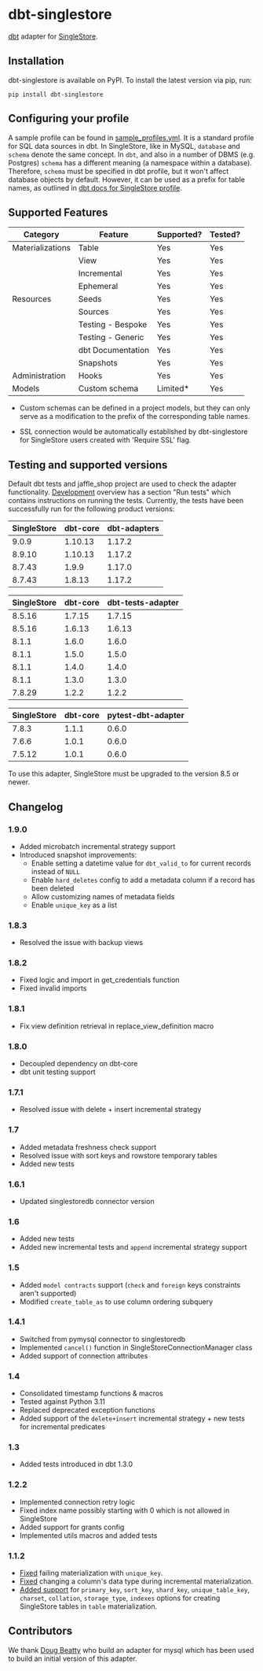 # dbt-singlestore

[dbt](https://www.getdbt.com/) adapter for [SingleStore](https://www.singlestore.com/).

## Installation

dbt-singlestore is available on PyPI. To install the latest version via pip, run:

```
pip install dbt-singlestore
```

## Configuring your profile

A sample profile can be found in
[sample_profiles.yml](dbt/include/singlestore/sample_profiles.yml). It is a standard profile for SQL data sources in dbt.
In SingleStore, like in MySQL, `database` and `schema` denote the same concept. In `dbt`, and also in a number of DBMS (e.g. Postgres) `schema` has a different meaning (a namespace within a database). Therefore, `schema` must be specified in dbt profile, but it won't affect database objects by default. However, it can be used as a prefix for table names, as outlined in [dbt docs for SingleStore profile](https://docs.getdbt.com/reference/warehouse-profiles/singlestore-profile).

## Supported Features

Category          | Feature           | Supported? | Tested? 
------------------|-------------------|------------|--------
Materializations  | Table             | Yes        | Yes
&nbsp;            | View              | Yes        | Yes
&nbsp;            | Incremental       | Yes        | Yes
&nbsp;            | Ephemeral         | Yes        | Yes
Resources         | Seeds             | Yes        | Yes
&nbsp;            | Sources           | Yes        | Yes
&nbsp;            | Testing - Bespoke | Yes        | Yes
&nbsp;            | Testing - Generic | Yes        | Yes
&nbsp;            | dbt Documentation | Yes        | Yes
&nbsp;            | Snapshots         | Yes        | Yes
Administration    | Hooks             | Yes        | Yes
Models            | Custom schema     | Limited*   | Yes

* Custom schemas can be defined in a project models, but they can only serve as a modification to the prefix of the corresponding table names.

* SSL connection would be automatically established by dbt-singlestore for SingleStore users created with 'Require SSL' flag.

## Testing and supported versions

Default dbt tests and jaffle_shop project are used to check the adapter functionality. [Development](Development.md) overview has a section "Run tests" which contains instructions on running the tests. Currently, the tests have been successfully run for the following product versions:

SingleStore  | dbt-core  | dbt-adapters
-------------|-----------|-------------------
9.0.9        | 1.10.13   | 1.17.2
8.9.10       | 1.10.13   | 1.17.2
8.7.43       | 1.9.9     | 1.17.0
8.7.43       | 1.8.13    | 1.17.2

SingleStore  | dbt-core  | dbt-tests-adapter
-------------|-----------|-------------------
8.5.16       | 1.7.15    | 1.7.15
8.5.16       | 1.6.13    | 1.6.13
8.1.1        | 1.6.0     | 1.6.0
8.1.1        | 1.5.0     | 1.5.0
8.1.1        | 1.4.0     | 1.4.0
8.1.1        | 1.3.0     | 1.3.0
7.8.29       | 1.2.2     | 1.2.2

SingleStore | dbt-core | pytest-dbt-adapter
------------|----------|-------------------
7.8.3       | 1.1.1    | 0.6.0
7.6.6       | 1.0.1    | 0.6.0
7.5.12      | 1.0.1    | 0.6.0

To use this adapter, SingleStore must be upgraded to the version 8.5 or newer.

## Changelog

### 1.9.0
- Added microbatch incremental strategy support
- Introduced snapshot improvements:
    - Enable setting a datetime value for `dbt_valid_to` for current records instead of `NULL`
    - Enable `hard_deletes` config to add a metadata column if a record has been deleted
    - Allow customizing names of metadata fields
    - Enable `unique_key` as a list

### 1.8.3
- Resolved the issue with backup views

### 1.8.2
- Fixed logic and import in get_credentials function
- Fixed invalid imports

### 1.8.1
- Fix view definition retrieval in replace_view_definition macro

### 1.8.0
- Decoupled dependency on dbt-core
- dbt unit testing support

### 1.7.1
- Resolved issue with delete + insert incremental strategy

### 1.7
- Added metadata freshness check support
- Resolved issue with sort keys and rowstore temporary tables
- Added new tests

### 1.6.1
- Updated singlestoredb connector version

### 1.6
- Added new tests
- Added new incremental tests and `append` incremental strategy support

### 1.5
- Added `model contracts` support (`check` and `foreign` keys constraints aren't supported)
- Modified `create_table_as` to use column ordering subquery

### 1.4.1
- Switched from pymysql connector to singlestoredb
- Implemented `cancel()` function in SingleStoreConnectionManager class
- Added support of connection attributes

### 1.4
- Consolidated timestamp functions & macros
- Tested against Python 3.11
- Replaced deprecated exception functions
- Added support of the `delete+insert` incremental strategy + new tests for incremental predicates

### 1.3
- Added tests introduced in dbt 1.3.0

### 1.2.2
- Implemented connection retry logic
- Fixed index name possibly starting with 0 which is not allowed in SingleStore
- Added support for grants config
- Implemented utils macros and added tests

### 1.1.2
- [Fixed]((https://github.com/memsql/dbt-singlestore/issues/6)) failing materialization with `unique_key`.
- [Fixed](https://github.com/memsql/dbt-singlestore/issues/7) changing a column's data type during incremental materialization.
- [Added support](https://github.com/memsql/dbt-singlestore/issues/5) for `primary_key`, `sort_key`, `shard_key`, `unique_table_key`, `charset`, `collation`, `storage_type`, `indexes` options for creating SingleStore tables in `table` materialization.

## Contributors

We thank [Doug Beatty](https://github.com/dbeatty10) who build an adapter for mysql which has been used to build an initial version of this adapter.
